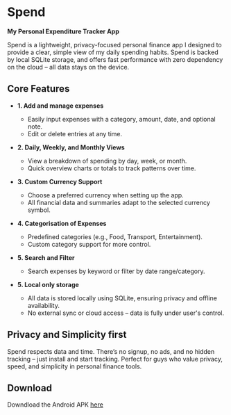 # Spend

**My Personal Expenditure Tracker App**

Spend is a lightweight, privacy-focused personal finance app I designed to provide a clear, simple view of my daily spending habits. Spend is backed by local SQLite storage, and offers fast performance with zero dependency on the cloud – all data stays on the device.

## Core Features

- **1. Add and manage expenses**
   - Easily input expenses with a category, amount, date, and optional note.
   - Edit or delete entries at any time.

- **2. Daily, Weekly, and Monthly Views**
   - View a breakdown of spending by day, week, or month.
   - Quick overview charts or totals to track patterns over time.

- **3. Custom Currency Support**
   - Choose a preferred currency when setting up the app.
   - All financial data and summaries adapt to the selected currency symbol.

- **4. Categorisation of Expenses**
   - Predefined categories (e.g., Food, Transport, Entertainment).
   - Custom category support for more control.

- **5. Search and Filter**
   - Search expenses by keyword or filter by date range/category.

- **5. Local only storage**
   - All data is stored locally using SQLite, ensuring privacy and offline availability.
   - No external sync or cloud access – data is fully under user's control.

## Privacy and Simplicity first

Spend respects data and time. There’s no signup, no ads, and no hidden tracking – just install and start tracking. Perfect for guys who value privacy, speed, and simplicity in personal finance tools.

## Download

Downdload the Android APK [here]()
